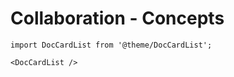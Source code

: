 # Collaboration - Concepts

```mdx-code-block
import DocCardList from '@theme/DocCardList';

<DocCardList />

```
